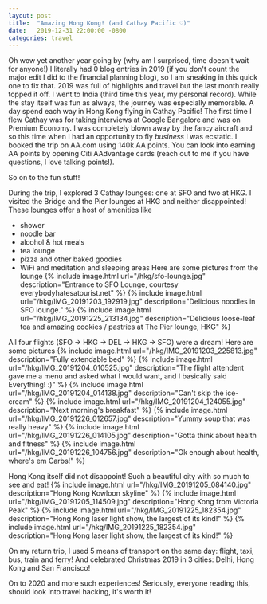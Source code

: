 ```yaml
---
layout: post
title:  "Amazing Hong Kong! (and Cathay Pacific ♡)"
date:   2019-12-31 22:00:00 -0800
categories: travel
---
```

Oh wow yet another year going by (why am I surprised, time doesn't wait for anyone!)
I literally had 0 blog entries in 2019 (if you don't count the major edit I did to the financial planning blog), so I am
sneaking in this quick one to fix that.
2019 was full of highlights and travel but the last month really topped it off. I went to India (third time this year, my
personal record). While the stay itself was fun as always, the journey was especially memorable. A day spend each way in
Hong Kong flying in Cathay Pacific! The first time I flew Cathay was for taking interviews at Google Bangalore and was on
Premium Economy. I was completely blown away by the fancy aircraft and so this time when I had an opportunity to fly *business*
I was ecstatic. I booked the trip on AA.com using 140k AA points. You can look into earning AA points by opening Citi
AAdvantage cards (reach out to me if you have questions, I love talking points!).

So on to the fun stuff!

During the trip, I explored 3 Cathay lounges: one at SFO and two at HKG. I visited the Bridge and the Pier lounges at HKG
and neither disappointed! These lounges offer a host of amenities like
* shower
* noodle bar
* alcohol & hot meals
* tea lounge
* pizza and other baked goodies
* WiFi and meditation and sleeping areas
Here are some pictures from the lounge
{% include image.html url="/hkg/sfo-lounge.jpg" description="Entrance to SFO Lounge, courtesy everybodyhatesatourist.net" %}
{% include image.html url="/hkg/IMG_20191203_192919.jpg" description="Delicious noodles in SFO lounge." %}
{% include image.html url="/hkg/IMG_20191225_213134.jpg" description="Delicious loose-leaf tea and amazing cookies / pastries at The Pier lounge, HKG" %}

All four flights (SFO -> HKG -> DEL -> HKG -> SFO) were a dream! Here are some pictures
{% include image.html url="/hkg/IMG_20191203_225813.jpg" description="Fully extendable bed" %}
{% include image.html url="/hkg/IMG_20191204_010525.jpg" description="The flight attendent gave me a menu and asked what I would want, and I basically said Everything! :)" %}
{% include image.html url="/hkg/IMG_20191204_014138.jpg" description="Can't skip the ice-cream" %}
{% include image.html url="/hkg/IMG_20191204_124055.jpg" description="Next morning's breakfast" %}
{% include image.html url="/hkg/IMG_20191226_012657.jpg" description="Yummy soup that was really heavy" %}
{% include image.html url="/hkg/IMG_20191226_014105.jpg" description="Gotta think about health and fitness" %}
{% include image.html url="/hkg/IMG_20191226_104756.jpg" description="Ok enough about health, where's em Carbs!" %}

Hong Kong itself did not disappoint! Such a beautiful city with so much to see and eat!
{% include image.html url="/hkg/IMG_20191205_084140.jpg" description="Hong Kong Kowloon skyline" %}
{% include image.html url="/hkg/IMG_20191205_114509.jpg" description="Hong Kong from Victoria Peak" %}
{% include image.html url="/hkg/IMG_20191225_182354.jpg" description="Hong Kong laser light show, the largest of its kind!" %}
{% include image.html url="/hkg/IMG_20191225_182354.jpg" description="Hong Kong laser light show, the largest of its kind!" %}

On my return trip, I used 5 means of transport on the same day: flight, taxi, bus, train and ferry! And celebrated Christmas
2019 in 3 cities: Delhi, Hong Kong and San Francisco!

On to 2020 and more such experiences! Seriously, everyone reading this, should look into travel hacking, it's worth it!
